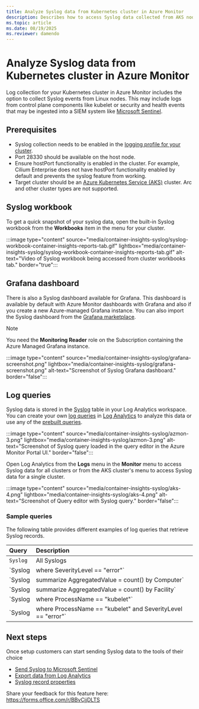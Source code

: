 ```yaml
---
title: Analyze Syslog data from Kubernetes cluster in Azure Monitor
description: Describes how to access Syslog data collected from AKS nodes using Container insights.
ms.topic: article
ms.date: 08/19/2025
ms.reviewer: damendo
---
```


# Analyze Syslog data from Kubernetes cluster in Azure Monitor

Log collection for your Kubernetes cluster in Azure Monitor includes the option to collect Syslog events from Linux nodes. This may include logs from control plane components like kubelet or security and health events that may be ingested into a SIEM system like [Microsoft Sentinel](https://azure.microsoft.com/products/microsoft-sentinel/#overview).  

## Prerequisites 

- Syslog collection needs to be enabled in the [logging profile for your cluster](./kubernetes-monitoring-enable-aks.md#enable-prometheus-metrics-and-container-logging).
- Port 28330 should be available on the host node.
- Ensure hostPort functionality is enabled in the cluster. For example, Cilium Enterprise does not have hostPort functionality enabled by default and prevents the syslog feature from working.
- Target cluster should be an [Azure Kubernetes Service (AKS)](/azure/aks/intro-kubernetes) cluster. Arc and other cluster types are not supported.

## Syslog workbook

To get a quick snapshot of your syslog data, open the built-in Syslog workbook from the **Workbooks** item in the menu for your cluster.

:::image type="content" source="media/container-insights-syslog/syslog-workbook-container-insights-reports-tab.gif" lightbox="media/container-insights-syslog/syslog-workbook-container-insights-reports-tab.gif" alt-text="Video of Syslog workbook being accessed from cluster workbooks tab." border="true":::

## Grafana dashboard

There is also a Syslog dashboard available for Grafana. This dashboard is available by default with Azure Monitor dashboards with Grafana and also if you create a new Azure-managed Grafana instance. You can also import the Syslog dashboard from the [Grafana marketplace](https://grafana.com/grafana/dashboards/19866-azure-insights-containers-syslog/). 

> [!NOTE]
> You need the **Monitoring Reader** role on the Subscription containing the Azure Managed Grafana instance. 

:::image type="content" source="media/container-insights-syslog/grafana-screenshot.png" lightbox="media/container-insights-syslog/grafana-screenshot.png" alt-text="Screenshot of Syslog Grafana dashboard." border="false":::

## Log queries

Syslog data is stored in the [Syslog](/azure/azure-monitor/reference/tables/syslog) table in your Log Analytics workspace. You can create your own [log queries](../logs/log-query-overview.md) in [Log Analytics](../logs/log-analytics-overview.md) to analyze this data or use any of the [prebuilt queries](../logs/log-query-overview.md).

:::image type="content" source="media/container-insights-syslog/azmon-3.png" lightbox="media/container-insights-syslog/azmon-3.png" alt-text="Screenshot of Syslog query loaded in the query editor in the Azure Monitor Portal UI." border="false":::    

Open Log Analytics from the **Logs** menu in the **Monitor** menu to access Syslog data for all clusters or from the AKS cluster's menu to access Syslog data for a single cluster.
 
:::image type="content" source="media/container-insights-syslog/aks-4.png" lightbox="media/container-insights-syslog/aks-4.png" alt-text="Screenshot of Query editor with Syslog query." border="false":::
  
### Sample queries
  
The following table provides different examples of log queries that retrieve Syslog records.

| Query | Description |
|:--- |:--- |
| `Syslog` |All Syslogs |
| `Syslog | where SeverityLevel == "error"` | All Syslog records with severity of error |
| `Syslog | summarize AggregatedValue = count() by Computer` | Count of Syslog records by computer |
| `Syslog | summarize AggregatedValue = count() by Facility` | Count of Syslog records by facility |  
| `Syslog | where ProcessName == "kubelet"` | All Syslog records from the kubelet process |
| `Syslog | where ProcessName == "kubelet" and  SeverityLevel == "error"` | Syslog records from kubelet process with errors |



## Next steps

Once setup customers can start sending Syslog data to the tools of their choice
- [Send Syslog to Microsoft Sentinel](/azure/sentinel/connect-cef-syslog-ama)
- [Export data from Log Analytics](/azure/azure-monitor/logs/logs-data-export?tabs=portal)
- [Syslog record properties](/azure/azure-monitor/reference/tables/syslog)

Share your feedback for this feature here: https://forms.office.com/r/BBvCjjDLTS 
